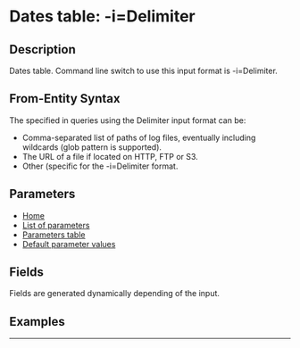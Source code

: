 # Dates table: -i=Delimiter

## Description

Dates table. Command line switch to use this input format is -i=Delimiter.

## From-Entity Syntax

The <from-entity> specified in queries using the Delimiter input format can be:
- Comma-separated list of paths of log files, eventually including wildcards (glob pattern is supported).
- The URL of a file if located on HTTP, FTP or S3.
- Other (specific for the -i=Delimiter format.

## Parameters

- [Home](../Readme.md)
- [List of parameters](delimiter_parameters.md)
- [Parameters table](delimiter_parameters_table.md)
- [Default parameter values](delimiter_parameters_defaults.md)
## Fields

Fields are generated dynamically depending of the input.


## Examples

------------------------------------------------------------

